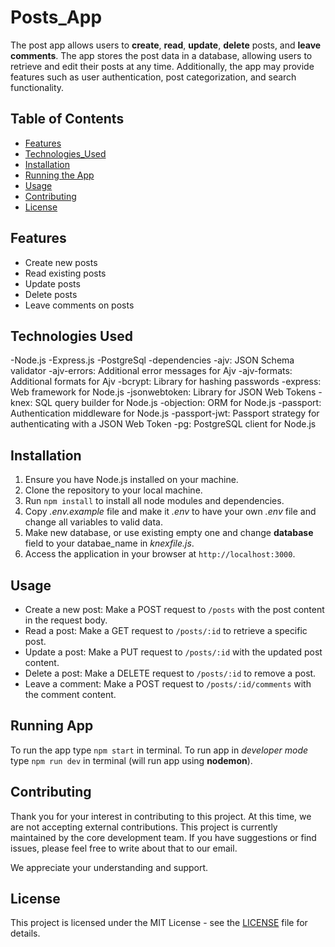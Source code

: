# Posts_App

The post app allows users to **create**, **read**, **update**, **delete** posts, and **leave comments**. The app stores the post data in a database, allowing users to retrieve and edit their posts at any time. Additionally, the app may provide features such as user authentication, post categorization, and search functionality.

## Table of Contents
- [Features](#features)
- [Technologies_Used](#technologies-used)
- [Installation](#installation)
- [Running the App](#running-the-app)
- [Usage](#usage)
- [Contributing](#contributing)
- [License](#license)

## Features

- Create new posts
- Read existing posts
- Update posts
- Delete posts
- Leave comments on posts


## Technologies Used

-Node.js
-Express.js
-PostgreSql
-dependencies
    -ajv: JSON Schema validator
    -ajv-errors: Additional error messages for Ajv
    -ajv-formats: Additional formats for Ajv
    -bcrypt: Library for hashing passwords
    -express: Web framework for Node.js
    -jsonwebtoken: Library for JSON Web Tokens
    -knex: SQL query builder for Node.js
    -objection: ORM for Node.js
    -passport: Authentication middleware for Node.js
    -passport-jwt: Passport strategy for authenticating with a JSON Web Token
    -pg: PostgreSQL client for Node.js


## Installation

1. Ensure you have Node.js installed on your machine.
2. Clone the repository to your local machine.
3. Run `npm install` to install all node modules and dependencies.
4. Copy *.env.example* file and make it *.env* to have your own *.env* file and change all variables to valid data.
5. Make new database, or use existing empty one and change **database** field to your databae_name in *knexfile.js*.
6. Access the application in your browser at `http://localhost:3000`.


## Usage

- Create a new post: Make a POST request to `/posts` with the post content in the request body.
- Read a post: Make a GET request to `/posts/:id` to retrieve a specific post.
- Update a post: Make a PUT request to `/posts/:id` with the updated post content.
- Delete a post: Make a DELETE request to `/posts/:id` to remove a post.
- Leave a comment: Make a POST request to `/posts/:id/comments` with the comment content.


## Running App

To run the app type `npm start` in terminal.
To run app in *developer mode* type `npm run dev` in terminal (will run app using **nodemon**).


## Contributing

Thank you for your interest in contributing to this project. At this time, we are not accepting external contributions. This project is currently maintained by the core development team. If you have suggestions or find issues, please feel free to write about that to our email.

We appreciate your understanding and support.


## License

This project is licensed under the MIT License - see the [LICENSE](LICENSE) file for details.

